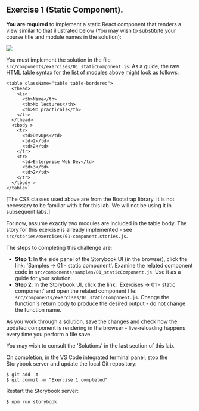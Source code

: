 ## Exercise 1 (Static Component).

__You are required__ to implement a static React component that renders a view similar to that illustrated below (You may wish to substitute your course title and module names in the solution):

![][exercise1]

You must implement the solution in the file `src/components/exercises/01_staticComponent.js`. As a guide, the raw HTML table syntax for the list of modules above might look as follows:
~~~
<table className="table table-bordered">
  <thead>
    <tr>
      <th>Name</th>
      <th>No lectures</th>
      <th>No practicals</th>
    </tr>
  </thead>
  <tbody >
    <tr>
      <td>DevOps</td>
      <td>2</td>
      <td>2</td>
    </tr>
    <tr>
      <td>Enterprise Web Dev</td>
      <td>3</td>
      <td>2</td>
    </tr>
  </tbody >
</table>
~~~
[The CSS classes used above are from the Bootstrap library. It is not necessary to be familiar with it for this lab. We will not be using it in subsequent labs.]

For now, assume exactly two modules are included in the table body. The story for this exercise is already implemented - see `src/stories/exercises/01-component.stories.js`.

The steps to completing this challenge are:

+ __Step 1__: In the side panel of the Storybook UI (in the browser), click the link: 'Samples -> 01 - static component'. Examine the related component code in `src/components/samples/01_staticComponent.js`. Use it as a guide for your solution.
+ __Step 2__: In the Storybook UI, click the link: 'Exercises -> 01 - static component' and open the related component file: `src/components/exercises/01_staticComponent.js`. Change the function's return body to produce the desired output - do not change the function name. 

As you work through a solution, save the changes and check how the updated component is rendering in the browser - live-reloading happens every time you perform a file save. 

You may wish to consult the 'Solutions' in the last section of this lab.

On completion, in the VS Code integrated terminal panel, stop the Storybook server and update the local Git repository:
~~~
$ git add -A
$ git commit -m "Exercise 1 completed"
~~~
Restart the Storybook server:
~~~
$ npm run storybook
~~~

[exercise1]: ./img/exercise1.png      
